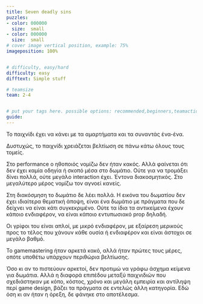 ```yaml
---
title: Seven deadly sins
puzzles:
- color: 000000
  size:  small
- color: 000000
  size:  small
# cover image vertical position, example: 75%
imageposition: 100%


# difficulty, easy/hard
difficulty: easy
difftext: Simple stuff

# teamsize
team: 2-4


# put your tags here. possible options: recommended,beginners,teamaction,duet
guide: 
---
```


Το παιχνίδι έχει να κάνει με τα αμαρτήματα και τα συναντάς ένα-ένα. 

Δυστυχώς, το παιχνίδι χρειάζεται βελτίωση σε πάνω κάτω όλους τους τομείς.

Στο performance ο ηθοποιός νομίζω δεν ήταν κακός. Αλλά φαίνεται ότι δεν έχει καμία οδηγία ή σκοπό μέσα στο δωμάτιο. Ούτε για να τρομάξει δίνει πολλά, ούτε μεγάλο interaction
 έχει. Έντονα διακοσμητικός. Στο μεγαλύτερο μέρος νομίζω τον αγνοεί κανείς.
 
Στη διακόσμηση το δωμάτιο δε λέει πολλά. Η εικόνα του δωματίου δεν έχει ιδιαίτερα θεματική άποψη, είναι ένα δωμάτιο με πράγματα που δε δείχνει να είναι κάτι συγκεκριμένο. 
Ούτε τα ίδια τα αντικείμενα έχουν κάποιο ενδιαφέρον, να είναι κάποιο εντυπωσιακό prop δηλαδή.

Οι γρίφοι του είναι απλοί, με μικρό ενδιαφέρον, με εξαίρεση μερικούς προς το τέλος που χάνουν κάθε ουσία ή ενδιαφέρον και είναι άστοχοι σε μεγάλο βαθμό.

Το gamemastering ήταν αρκετά κακό, αλλά ήταν πρώτες τους μέρες, οπότε υποθέτω υπάρχουν περιθώρια βελτίωσης.

Όσο κι αν το πιστεύουν αρκετοί, δεν προτιμώ να γράφω άσχημα κείμενα για δωμάτια. Αλλά η διαφορά επιπέδου μεταξύ παιχνιδιών που σχεδιάστηκαν με κόπο, κόστος, χρόνο και 
μεγάλη εμπειρία και αντίληψη περί game design, βάζει τα πράγματα σε εντελώς άλλη κατηγορία. Εδώ όση κι αν ήταν η όρεξη, δε φάνηκε στο αποτέλεσμα.
